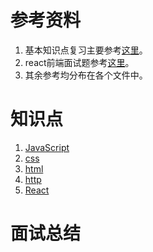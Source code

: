 # 参考资料

1. 基本知识点复习主要参考[这里](https://juejin.im/post/5b94d8965188255c5a0cdc02)。
2. react前端面试题参考[这里](https://juejin.im/post/5b2215f76fb9a00e8f795cd1)。
3. 其余参考均分布在各个文件中。

# 知识点

1. [JavaScript](./javascript/README.md)
2. [css](./css/README.md)
3. [html](./html/README.md)
4. [http](./http/README.md)
5. [React](./react/README.md)

# 面试总结